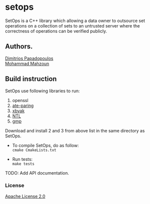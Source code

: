 # setops
 SetOps is a C++ library which allowing a data owner to outsource set operations on a collection of sets to an untrusted server where the correctness of operations can be verified publicly.
 
## Authors.

[Dimitrios Papadopoulos](https://www.cse.ust.hk/~dipapado/) <br>
[Mohammad Mahzoun](http://mahzoun.me/)

## Build instruction
SetOps use following libraries to run:
1. openssl
2. [ate-paring](https://github.com/herumi/ate-pairing)
3. [xbyak](https://github.com/herumi/xbyak)
4. [NTL](http://www.shoup.net/ntl/doc/tour.html)
5. [gmp](https://gmplib.org/manual/C_002b_002b-Interface-General.html)



Download and install 2 and 3 from above list in the same directory as SetOps.
<br>
* To compile SetOps, do as follow:<br>
```cmake CmakeLists.txt```

* Run tests: <br>
```make tests```

TODO: Add API documentation.

### License
[Apache License 2.0](https://github.com/mahzoun/setops/blob/master/LICENSE)